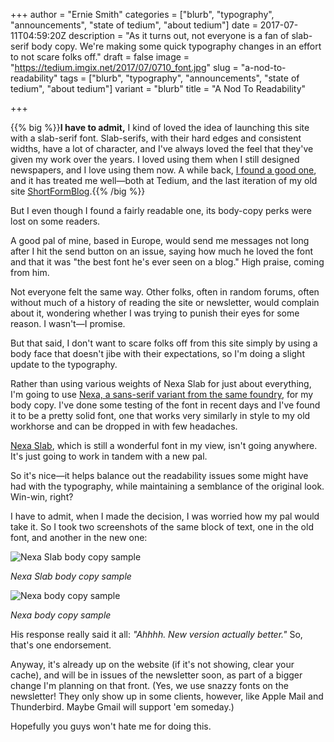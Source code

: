 +++
author = "Ernie Smith"
categories = ["blurb", "typography", "announcements", "state of tedium", "about tedium"]
date = 2017-07-11T04:59:20Z
description = "As it turns out, not everyone is a fan of slab-serif body copy. We're making some quick typography changes in an effort to not scare folks off."
draft = false
image = "https://tedium.imgix.net/2017/07/0710_font.jpg"
slug = "a-nod-to-readability"
tags = ["blurb", "typography", "announcements", "state of tedium", "about tedium"]
variant = "blurb"
title = "A Nod To Readability"

+++

{{% big %}}**I have to admit,** I kind of loved the idea of launching this site with a slab-serif font. Slab-serifs, with their hard edges and consistent widths, have a lot of character, and I've always loved the feel that they've given my work over the years. I loved using them when I still designed newspapers, and I love using them now. A while back, [I found a good one](http://www.fontfabric.com/nexa-slab/), and it has treated me well—both at Tedium, and the last iteration of my old site [ShortFormBlog](http://shortformblog.com/).{{% /big %}}

But I even though I found a fairly readable one, its body-copy perks were lost on some readers. 

A good pal of mine, based in Europe, would send me messages not long after I hit the send button on an issue, saying how much he loved the font and that it was "the best font he's ever seen on a blog." High praise, coming from him.

Not everyone felt the same way. Other folks, often in random forums, often without much of a history of reading the site or newsletter, would complain about it, wondering whether I was trying to punish their eyes for some reason. I wasn't—I promise.

But that said, I don't want to scare folks off from this site simply by using a body face that doesn't jibe with their expectations, so I'm doing a slight update to the typography.

Rather than using various weights of Nexa Slab for just about everything, I'm going to use [Nexa, a sans-serif variant from the same foundry](http://www.fontfabric.com/nexa-free-font/), for my body copy. I've done some testing of the font in recent days and I've found it to be a pretty solid font, one that works very similarly in style to my old workhorse and can be dropped in with few headaches.

[Nexa Slab](http://www.fontfabric.com/nexa-slab/), which is still a wonderful font in my view, isn't going anywhere. It's just going to work in tandem with a new pal.

So it's nice—it helps balance out the readability issues some might have had with the typography, while maintaining a semblance of the original look. Win-win, right?

I have to admit, when I made the decision, I was worried how my pal would take it. So I took two screenshots of the same block of text, one in the old font, and another in the new one:

![Nexa Slab body copy sample](https://tedium.imgix.net/2017/07/Screenshot-2017-07-10-17.38.48.png)

*Nexa Slab body copy sample*

![Nexa body copy sample](https://tedium.imgix.net/2017/07/Screenshot-2017-07-10-17.34.33.png)

*Nexa body copy sample*

His response really said it all: *"Ahhhh. New version actually better."* So, that's one endorsement. 

Anyway, it's already up on the website (if it's not showing, clear your cache), and will be in issues of the newsletter soon, as part of a bigger change I'm planning on that front. (Yes, we use snazzy fonts on the newsletter! They only show up in some clients, however, like Apple Mail and Thunderbird. Maybe Gmail will support 'em someday.)

Hopefully you guys won't hate me for doing this.